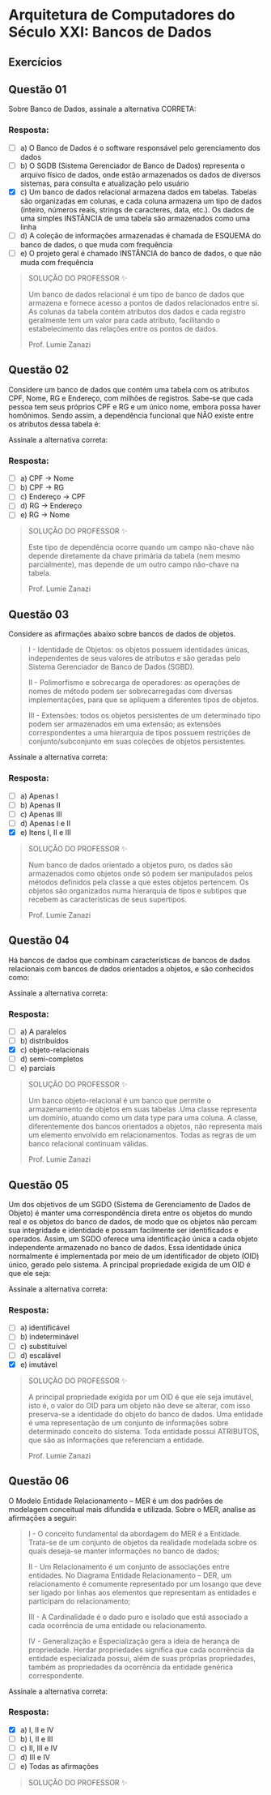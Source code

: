 # Arquitetura de Computadores do Século XXI: Bancos de Dados

## Exercícios


## Questão 01 
Sobre Banco de Dados, assinale a alternativa CORRETA:

### Resposta:
- [ ] a) O Banco de Dados é o software responsável pelo gerenciamento dos dados
- [ ] b) ​O SGDB (Sistema Gerenciador de Banco de Dados) representa o arquivo físico de dados, onde estão armazenados os dados de diversos sistemas, para consulta e atualização pelo usuário
- [x] c) ​Um banco de dados relacional armazena dados em tabelas. Tabelas são organizadas em colunas, e cada coluna armazena um tipo de dados (inteiro, números reais, strings de caracteres, data, etc.). Os dados de uma simples INSTÂNCIA de uma tabela são armazenados como uma linha
- [ ] d) ​A coleção de informações armazenadas é chamada de ESQUEMA do banco de dados, o que muda com frequência
- [ ] e) ​O projeto geral é chamado INSTÂNCIA do banco de dados, o que não muda com frequência

> SOLUÇÃO DO PROFESSOR ✨
>
> ​Um banco de dados relacional é um tipo de banco de dados que armazena e fornece acesso a pontos de dados relacionados entre si. As colunas da tabela contém atributos dos dados e cada registro geralmente tem um valor para cada atributo, facilitando o estabelecimento das relações entre os pontos de dados.
> 
> Prof. Lumie Zanazi

## Questão 02 
Considere um banco de dados que contém uma tabela com os atributos CPF, Nome, RG e Endereço, com milhões de registros. Sabe-se que cada pessoa tem seus próprios CPF e RG e um único nome, embora possa haver homônimos. Sendo assim, a dependência funcional que NÃO existe entre os atributos dessa tabela é:

Assinale a alternativa correta:

### Resposta:
- [ ] a) ​CPF -> Nome
- [ ] b) ​CPF -> RG
- [ ] c) ​Endereço -> CPF
- [ ] d) ​RG -> Endereço
- [ ] e) ​RG -> Nome

> SOLUÇÃO DO PROFESSOR ✨
>
> Este tipo de dependência ocorre quando um campo não-chave não depende diretamente da chave primária da tabela (nem mesmo parcialmente), mas depende de um outro campo não-chave na tabela.
> 
> Prof. Lumie Zanazi


## Questão 03 
Considere as afirmações abaixo sobre bancos de dados de objetos.

> I - Identidade de Objetos: os objetos possuem identidades únicas, independentes de seus valores de atributos e são geradas pelo Sistema Gerenciador de Banco de Dados (SGBD).
> 
> II - Polimorfismo e sobrecarga de operadores: as operações de nomes de método podem ser sobrecarregadas com diversas implementações, para que se apliquem a diferentes tipos de objetos.
> 
> III - Extensões: todos os objetos persistentes de um determinado tipo podem ser armazenados em uma extensão; as extensões correspondentes a uma hierarquia de tipos possuem restrições de conjunto/subconjunto em suas coleções de objetos persistentes.

Assinale a alternativa correta:

### Resposta:
- [ ] a) Apenas I
- [ ] b) ​Apenas II
- [ ] c) ​Apenas III
- [ ] d) ​Apenas I e II
- [x] e) ​Itens I, II e III

> SOLUÇÃO DO PROFESSOR ✨
>
> ​Num banco de dados orientado a objetos puro, os dados são armazenados como objetos onde só podem ser manipulados pelos métodos definidos pela classe a que estes objetos pertencem. Os objetos são organizados numa hierarquia de tipos e subtipos que recebem as características de seus supertipos.
> 
> Prof. Lumie Zanazi

## Questão 04 
Há bancos de dados que combinam características de bancos de dados relacionais com bancos de dados orientados a objetos, e são conhecidos como:

Assinale a alternativa correta:

### Resposta:
- [ ] a) A paralelos
- [ ] b) distribuídos
- [x] c) objeto-relacionais
- [ ] d) ​semi-completos
- [ ] e) ​parciais

> SOLUÇÃO DO PROFESSOR ✨
>
> ​Um banco objeto-relacional é um banco que permite o armazenamento de objetos em suas tabelas .Uma classe representa um domínio, atuando como um data type para uma coluna. A classe, diferentemente dos bancos orientados a objetos, não representa mais um elemento envolvido em relacionamentos. Todas as regras de um banco relacional continuam válidas.
> 
> Prof. Lumie Zanazi

## Questão 05 
Um dos objetivos de um SGDO (Sistema de Gerenciamento de Dados de Objeto) é manter uma correspondência direta entre os objetos do mundo real e os objetos do banco de dados, de modo que os objetos não percam sua integridade e identidade e possam facilmente ser identificados e operados. Assim, um SGDO oferece uma identificação única a cada objeto independente armazenado no banco de dados. Essa identidade única normalmente é implementada por meio de um identificador de objeto (OID) único, gerado pelo sistema. A principal propriedade exigida de um OID é que ele seja:

Assinale a alternativa correta:

### Resposta:
- [ ] a) ​identificável
- [ ] b) ​indeterminável
- [ ] c) ​substituível
- [ ] d) ​escalável
- [x] e) ​imutável

> SOLUÇÃO DO PROFESSOR ✨
>
> ​A principal propriedade exigida por um OID é que ele seja imutável, isto é, o valor do OID para um objeto não deve se alterar, com isso preserva-se a identidade do objeto do banco de dados.
>​Uma entidade é uma representação de um conjunto de informações sobre determinado conceito do sistema. Toda entidade possui ATRIBUTOS, que são as informações que referenciam a entidade.
> 
> Prof. Lumie Zanazi

## Questão 06 
O Modelo Entidade Relacionamento – MER é um dos padrões de modelagem conceitual mais difundida e utilizada. Sobre o MER, analise as afirmações a seguir:

>I - O conceito fundamental da abordagem do MER é a Entidade. Trata-se de um conjunto de objetos da realidade modelada sobre os quais deseja-se manter informações no banco de dados;
>
>II - Um Relacionamento é um conjunto de associações entre entidades. No Diagrama Entidade Relacionamento – DER, um relacionamento é comumente representado por um losango que deve ser ligado por linhas aos elementos que representam as entidades e participam do relacionamento;
>
>III - A Cardinalidade é o dado puro e isolado que está associado a cada ocorrência de uma entidade ou relacionamento.
>
>IV - Generalização e Especialização gera a ideia de herança de propriedade. Herdar propriedades significa que cada ocorrência da entidade especializada possui, além de suas próprias propriedades, também as propriedades da ocorrência da entidade genérica correspondente.

Assinale a alternativa correta:

### Resposta:
- [x] a) ​I, II e IV
- [ ] b) ​I, II e III
- [ ] c) ​II, III e IV
- [ ] d) ​III e IV
- [ ] e) ​Todas as afirmações

> SOLUÇÃO DO PROFESSOR ✨
>
> 
